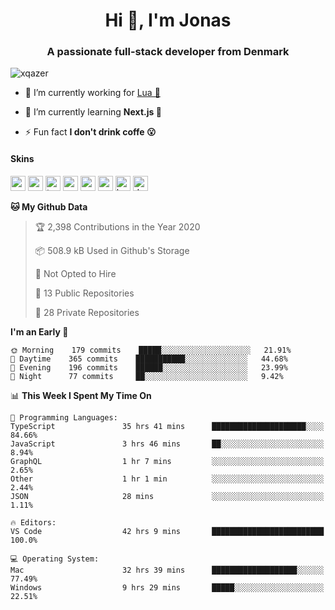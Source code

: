 <h1 align="center">Hi 👋, I'm Jonas</h1>
<h3 align="center">A passionate full-stack developer from Denmark</h3>

<p align="left"> <img src="https://komarev.com/ghpvc/?username=xqazer" alt="xqazer" /> </p>

- 🔭 I’m currently working for [Lua 🥰](https://lua.work) 

- 🌱 I’m currently learning **Next.js 🤯**

<!--- - 👨‍💻 All of my projects are available at [xqazer.github.io](xqazer.github.io) -->

- ⚡ Fun fact **I don't drink coffe 😮**

<h4>Skins</h4>
<p align="left">
  <img src="https://devicons.github.io/devicon/devicon.git/icons/react/react-original-wordmark.svg" alt="react" width="24" height="24"/>
  <img src="https://cdn.worldvectorlogo.com/logos/nextjs-3.svg" alt="nextjs" width="24" height="24"/>
  <img src="https://devicons.github.io/devicon/devicon.git/icons/typescript/typescript-original.svg" alt="typescript" width="24" height="24"/>
  <img src="https://devicons.github.io/devicon/devicon.git/icons/nodejs/nodejs-original-wordmark.svg" alt="nodejs" width="24" height="24"/>
  <img src="https://devicons.github.io/devicon/devicon.git/icons/postgresql/postgresql-original-wordmark.svg" alt="postgresql" width="24" height="24"/>
  <img src="https://www.vectorlogo.zone/logos/google_cloud/google_cloud-icon.svg" alt="gcp" width="24" height="24"/>
  <img src="https://www.vectorlogo.zone/logos/kubernetes/kubernetes-icon.svg" alt="kubernetes" width="24" height="24"/>
  <img src="https://devicons.github.io/devicon/devicon.git/icons/dot-net/dot-net-original-wordmark.svg" alt="dotnet" width="24" height="24"/>
</p>

<!--START_SECTION:waka-->
**🐱 My Github Data** 

> 🏆 2,398 Contributions in the Year 2020
 > 
> 📦 508.9 kB Used in Github's Storage 
 > 
> 🚫 Not Opted to Hire
 > 
> 📜 13 Public Repositories
 > 
> 🔑 28 Private Repositories 

**I'm an Early 🐤** 

```text
🌞 Morning    179 commits    █████░░░░░░░░░░░░░░░░░░░░   21.91% 
🌆 Daytime    365 commits    ███████████░░░░░░░░░░░░░░   44.68% 
🌃 Evening    196 commits    ██████░░░░░░░░░░░░░░░░░░░   23.99% 
🌙 Night      77 commits     ██░░░░░░░░░░░░░░░░░░░░░░░   9.42%

```


📊 **This Week I Spent My Time On** 

```text
💬 Programming Languages: 
TypeScript               35 hrs 41 mins      █████████████████████░░░░   84.66% 
JavaScript               3 hrs 46 mins       ██░░░░░░░░░░░░░░░░░░░░░░░   8.94% 
GraphQL                  1 hr 7 mins         ░░░░░░░░░░░░░░░░░░░░░░░░░   2.65% 
Other                    1 hr 1 min          ░░░░░░░░░░░░░░░░░░░░░░░░░   2.44% 
JSON                     28 mins             ░░░░░░░░░░░░░░░░░░░░░░░░░   1.11%

🔥 Editors: 
VS Code                  42 hrs 9 mins       █████████████████████████   100.0%

💻 Operating System: 
Mac                      32 hrs 39 mins      ███████████████████░░░░░░   77.49% 
Windows                  9 hrs 29 mins       █████░░░░░░░░░░░░░░░░░░░░   22.51%

```


<!--END_SECTION:waka-->

